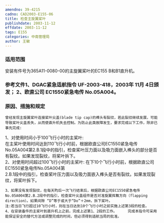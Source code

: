 ```yaml
---
amendno: 39-4215  
cadno: CAD2003-E155-06  
title: 检查主旋翼桨叶  
publishdate: 2003-11-12  
effdate: 2003-11-12  
tags: E155  
categories: 中南管理局  
author: 王敏  
---
```

  
### 适用范围  
安装有件号为365A11-0080-00的主旋翼桨叶的EC155 B和B1直升机。  
  
<!--more-->  
### 参考文件1、DGAC紧急适航指令 UF-2003-418，2003年 11月 4日颁发； 2、欧直公司 EC1550紧急电传 No.05A004。  
  
### 原因、措施和规定  
    曾经发现主旋翼桨叶连接桨叶尖盖(blade tip cap)的榫头有裂纹，若此裂纹继续发展，可能导致桨叶尖盖丢失，从而使直升机失去控制。为防止此类故障发生，要求完成以下工作，除非已事先完成:  
1、对使用时间小于100飞行小时的主桨叶:  
    在主桨叶使用时间达到110飞行小时前，根据欧直公司EC1550紧急电传No.05A004第2.B.1段中的指引，检查桨叶压力面以及吸力面嵌入榫头的部分是否有裂纹。如果发现裂纹，将桨叶拆下。  
2、对使用时间超过100飞行小时的主桨叶:     在下10个飞行小时前，根据欧直公司EC1550紧急电传No.05A004第  
2.B.1段中的指引，检查桨叶压力面以及吸力面嵌入榫头是否有裂纹。如果发现裂纹，将桨叶拆下。  
  
    3、如果没有发现裂纹，在每天昀后一次飞行结束后，根据欧直公司EC1550紧急电传No.05A004第2.B.2段中的指引，检查桨叶尖盖组件是否对准旋翼挥舞方向（flapping direction）。如果间隙 “D”等于或大于“Do”＋2mm，拆下桨叶。  
    注:若当日飞行超过10飞行小时，则在当日达到10个飞行小时之前实施上述第3段的检查。     4、在安装备件的主桨叶到直升机上之前，完成上述第1、2段的工作。     完成本指令可采用能保证安全的替代方法或调整完成的时间，但必须得到适航当局的批准。  
